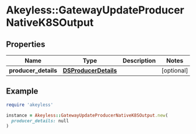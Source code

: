 # Akeyless::GatewayUpdateProducerNativeK8SOutput

## Properties

| Name | Type | Description | Notes |
| ---- | ---- | ----------- | ----- |
| **producer_details** | [**DSProducerDetails**](DSProducerDetails.md) |  | [optional] |

## Example

```ruby
require 'akeyless'

instance = Akeyless::GatewayUpdateProducerNativeK8SOutput.new(
  producer_details: null
)
```

